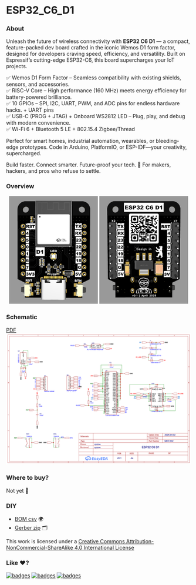 # ESP32_C6_D1

### About
Unleash the future of wireless connectivity with **ESP32 C6 D1** — a compact, feature-packed dev board crafted in the iconic Wemos D1 form factor, designed for developers craving speed, efficiency, and versatility. 
Built on Espressif’s cutting-edge ESP32-C6, this board supercharges your IoT projects.

✅ Wemos D1 Form Factor – Seamless compatibility with existing shields, sensors, and accessories.  
✅ RISC-V Core – High performance (160 MHz) meets energy efficiency for battery-powered brilliance.  
✅ 10 GPIOs – SPI, I2C, UART, PWM, and ADC pins for endless hardware hacks. + UART pins  
✅ USB-C (PROG + JTAG) + Onboard WS2812 LED – Plug, play, and debug with modern convenience.  
✅ Wi-Fi 6 + Bluetooth 5 LE + 802.15.4 Zigbee/Thread  

Perfect for smart homes, industrial automation, wearables, or bleeding-edge prototypes. Code in Arduino, PlatformIO, or ESP-IDF—your creativity, supercharged.

Build faster. Connect smarter. Future-proof your tech. 🚀
For makers, hackers, and pros who refuse to settle.

### Overview
<div align="center">
<img width="48%" src="https://raw.githubusercontent.com/xyzroe/ESP32_C6_D1/main/images/top.png">
<img width="48%" src="https://raw.githubusercontent.com/xyzroe/ESP32_C6_D1/main/images/bottom.png">
</div>


### Schematic
[PDF](./files/Schematic.pdf)  
![Schematic](https://raw.githubusercontent.com/xyzroe/ESP32_C6_D1/main/images/Schematic.png) 

### Where to buy?
Not yet 🚀

### DIY
- [BOM csv](./files/BOM.csv) 🌍
- [Gerber zip](./files/Gerber.zip) 🗂

This work is licensed under a <a rel="license" href="http://creativecommons.org/licenses/by-nc-sa/4.0/">Creative Commons Attribution-NonCommercial-ShareAlike 4.0 International License</a>

### Like ♥️?
[![badges](https://badges.aleen42.com/src/buymeacoffee.svg)](https://www.buymeacoffee.com/xyzroe) 
[![badges](https://badges.aleen42.com/src/github.svg)](https://github.com/sponsors/xyzroe)
[![badges](https://badges.aleen42.com/src/paypal.svg)](http://paypal.me/xyzroe) 
